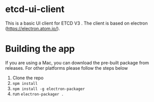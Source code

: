 # etcd-ui-client
This is a basic UI client for ETCD V3 . The client is based on electron (https://electron.atom.io/).

# Building the app
If you are using a Mac, you can download the pre-built package from releases. For other platforms please follow the steps below
1) Clone the repo
2) `npm install`
3) `npm install -g electron-packager`
4) run `electron-packager .`

